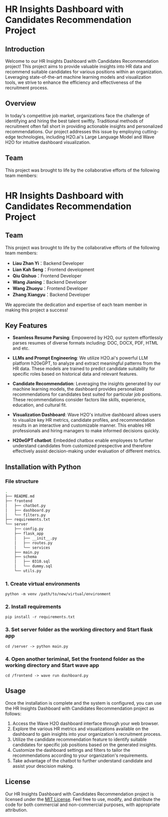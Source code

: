 
# HR Insights Dashboard with Candidates Recommendation Project

## Introduction

Welcome to our HR Insights Dashboard with Candidates Recommendation project! This project aims to provide valuable insights into HR data and recommend suitable candidates for various positions within an organization. Leveraging state-of-the-art machine learning models and visualization tools, we strive to enhance the efficiency and effectiveness of the recruitment process.

## Overview

In today's competitive job market, organizations face the challenge of identifying and hiring the best talent swiftly. Traditional methods of recruitment often fall short in providing actionable insights and personalized recommendations. Our project addresses this issue by employing cutting-edge technologies, including H2O.ai's Large Language Model and Wave H2O for intuitive dashboard visualization.
## Team

This project was brought to life by the collaborative efforts of the following team members:

# HR Insights Dashboard with Candidates Recommendation Project

## Team

This project was brought to life by the collaborative efforts of the following team members:

- **Liau Zhan Yi**：Backend Developer
- **Lian Kah Seng**：Frontend development
- **Qiu Qishuo**：Frontend Developer
- **Wang Jianing**：Backend Developer
- **Wang Zhuoyu**：Frontend Developer
- **Zhang Xiangyu**：Backend Developer

We appreciate the dedication and expertise of each team member in making this project a success!

## Key Features

- **Seamless Resume Parsing**: Empowered by H2O, our system effortlessly parses resumes of diverse formats including: DOC, DOCX, PDF, HTML and etc.

- **LLMs and Prompt Engineering**: We utilize H2O.ai's powerful LLM platform h20eGPT, to analyze and extract meaningful patterns from the HR data. These models are trained to predict candidate suitability for specific roles based on historical data and relevant features.

- **Candidate Recommendation**: Leveraging the insights generated by our machine learning models, the dashboard provides personalized recommendations for candidates best suited for particular job positions. These recommendations consider factors like skills, experience, education, and cultural fit.

- **Visualization Dashboard**: Wave H2O's intuitive dashboard allows users to visualize key HR metrics, candidate profiles, and recommendation results in an interactive and customizable manner. This enables HR professionals and hiring managers to make informed decisions quickly.

- **H20eGPT chatbot**: Embedded chatbox enable employees to further understand candidates from customized prespective and therefore effectively assist decision-making under evaluation of different metrics.

## Installation with Python
### File structure
```bash
.
├── README.md
├── frontend
│   ├── chatbot.py
│   ├── dashboard.py
│   └── filters.py
├── requirements.txt
└── server
    ├── config.py
    ├── flask_app
    │   ├── __init__.py
    │   ├── routes.py
    │   └── services
    ├── main.py
    ├── schema
    │   ├── 0310.sql
    │   └── dummy.sql
    └── utils.py
```

### 1. Create virtual environments 
    
    python -m venv /path/to/new/virtual/environment

### 2. Install requirements

    pip install -r requirements.txt

### 3. Set server folder as the working directory and Start flask app
    
    cd /server -> python main.py

### 4. Open another teriminal, Set the frontend folder as the working directory and Start wave app

    cd /frontend -> wave run dashboard.py
    
## Usage

Once the installation is complete and the system is configured, you can use the HR Insights Dashboard with Candidates Recommendation project as follows:

1. Access the Wave H2O dashboard interface through your web browser.
2. Explore the various HR metrics and visualizations available on the dashboard to gain insights into your organization's recruitment process.
3. Utilize the candidate recommendation feature to identify suitable candidates for specific job positions based on the generated insights.
4. Customize the dashboard settings and filters to tailor the recommendations according to your organization's requirements.
5. Take advantage of the chatbot to further understand candidate and assist your descision making.

## License

Our HR Insights Dashboard with Candidates Recommendation project is licensed under the [MIT License](LICENSE.md). Feel free to use, modify, and distribute the code for both commercial and non-commercial purposes, with appropriate attribution.
